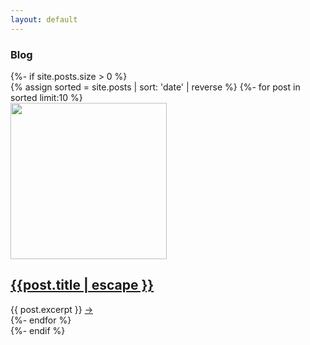```yaml
---
layout: default
---
```


<div id="blog" class="full blog">
  <section>
    <h3>Blog</h3>
    {%- if site.posts.size > 0 %}
      <div class="posts">
        {% assign sorted = site.posts | sort: 'date' | reverse %}
        {%- for post in sorted limit:10 %}
          <article class="post">
            <img src="{{ post.photo }}" alt="" height="250" />
            <div>
              <h2>
                <a href="{{ post.url | relative_url }}">
                  {{post.title | escape }}
                </a>
              </h2>
              {{ post.excerpt }}
              <a href="{{ post.url | relative_url }}" class="button">
                <span>&#8594;</span>
              </a>
            </div>
          </article>
        {%- endfor %}
      </div>
    {%- endif %}
  </section>
</div>
